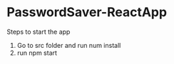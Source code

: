 # PasswordSaver-ReactApp
Steps to start the app
1. Go to src folder and run num install
2. run npm start
